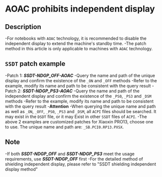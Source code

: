 # AOAC prohibits independent display

## Description

-For notebooks with `AOAC` technology, it is recommended to disable the independent display to extend the machine's standby time.
-The patch method in this article is only applicable to machines with `AOAC` technology.

## `SSDT` patch example

-Patch 1: ***SSDT-NDGP_OFF-AOAC***
  -Query the name and path of the unique display and confirm the existence of the `_ON` and `_OFF` methods
  -Refer to the example, modify its name and path to be consistent with the query result
-Patch 2: ***SSDT-NDGP_PS3-AOAC***
  -Query the name and path of the independent display and confirm the existence of the `_PS0`, `_PS3` and `_DSM` methods
  -Refer to the example, modify its name and path to be consistent with the query result
-**Attention**
  -When querying the unique name and path as well as `_ON`, `_OFF`, `_PS0`, `_PS3` and `_DSM`, all `ACPI` files should be searched. It may exist in the `DSDT` file, or it may Exist in other `SSDT` files of `ACPI`.
  -The above 2 examples are customized patches for Xiaoxin PRO13, choose one to use. The unique name and path are: `_SB.PCI0.RP13.PXSX`.

## Note

-If both ***SSDT-NDGP_OFF*** and ***SSDT-NDGP_PS3*** meet the usage requirements, use ***SSDT-NDGP_OFF*** first
-For the detailed method of shielding independent display, please refer to "SSDT shielding independent display method"
